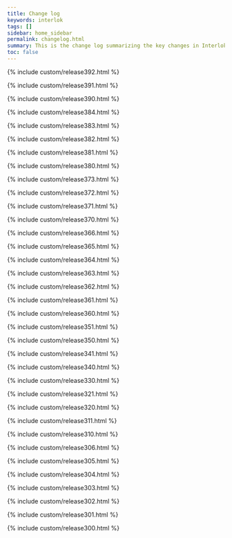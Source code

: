 ```yaml
---
title: Change log
keywords: interlok
tags: []
sidebar: home_sidebar
permalink: changelog.html
summary: This is the change log summarizing the key changes in Interlok for each release.
toc: false
---
```


{% include custom/release392.html %}

{% include custom/release391.html %}

{% include custom/release390.html %}

{% include custom/release384.html %}

{% include custom/release383.html %}

{% include custom/release382.html %}

{% include custom/release381.html %}

{% include custom/release380.html %}

{% include custom/release373.html %}

{% include custom/release372.html %}

{% include custom/release371.html %}

{% include custom/release370.html %}

{% include custom/release366.html %}

{% include custom/release365.html %}

{% include custom/release364.html %}

{% include custom/release363.html %}

{% include custom/release362.html %}

{% include custom/release361.html %}

{% include custom/release360.html %}

{% include custom/release351.html %}

{% include custom/release350.html %}

{% include custom/release341.html %}

{% include custom/release340.html %}

{% include custom/release330.html %}

{% include custom/release321.html %}

{% include custom/release320.html %}

{% include custom/release311.html %}

{% include custom/release310.html %}

{% include custom/release306.html %}

{% include custom/release305.html %}

{% include custom/release304.html %}

{% include custom/release303.html %}

{% include custom/release302.html %}

{% include custom/release301.html %}

{% include custom/release300.html %}
